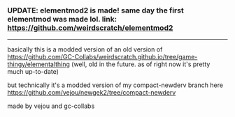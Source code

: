 ### UPDATE: elementmod2 is made! same day the first elementmod was made lol. link: https://github.com/weirdscratch/elementmod2

________________

basically this is a modded version of an old version of https://github.com/GC-Collabs/weirdscratch.github.io/tree/game-thingy/elementalthing (well, old in the future. as of right now it's pretty much up-to-date)

but technically it's a modded version of my compact-newderv branch here https://github.com/vejou/newgek2/tree/compact-newderv

made by vejou and gc-collabs
